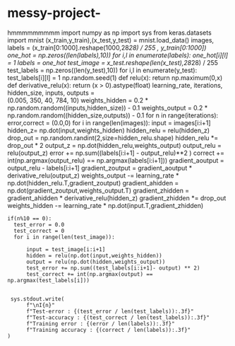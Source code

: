 # messy-project-
hmmmmmmmmm
import numpy as np
import sys
from keras.datasets import mnist
(x_train,y_train),(x_test,y_test) = mnist.load_data()
images, labels = (x_train[0:1000].reshape(1000,28*28) / 255 , y_train[0:1000])
one_hot = np.zeros((len(labels),10))
for i,l in enumerate(labels):
    one_hot[i][l] = 1
labels = one_hot
test_image = x_test.reshape(len(x_test),28*28) / 255
test_labels = np.zeros((len(y_test),10))
for i,l in enumerate(y_test):
    test_labels[i][l] = 1
np.random.seed(1)
def relu(x):
    return np.maximum(0,x)
def derivative_relu(x):
    return (x > 0).astype(float)
learning_rate, iterations, hidden_size, inputs, outputs = \
 (0.005, 350, 40, 784, 10)
weights_hidden = 0.2 * np.random.random((inputs,hidden_size)) - 0.1
weights_output = 0.2 * np.random.random((hidden_size,outputs)) - 0.1
for n in range(iterations):
    error,correct = (0.0,0)
    for i in range(len(images)):
        input  = images[i:i+1]
        hidden_z= np.dot(input,weights_hidden)
        hidden_relu = relu(hidden_z)
        drop_out = np.random.randint(2,size=hidden_relu.shape)
        hidden_relu *= drop_out * 2
        output_z = np.dot(hidden_relu,weights_output)
        output_relu = relu(output_z)
        error += np.sum((labels[i:i+1] - output_relu)**2 )
        correct += int(np.argmax(output_relu) == np.argmax(labels[i:i+1]))
        gradient_aoutput  = output_relu - labels[i:i+1]
        gradient_zoutput = gradient_aoutput * derivative_relu(output_z)
        weights_output -= learning_rate * np.dot(hidden_relu.T,gradient_zoutput)
        gradient_ahidden  = np.dot(gradient_zoutput,weights_output.T)
        gradient_zhidden = gradient_ahidden * derivative_relu(hidden_z)
        gradient_zhidden *= drop_out
        weights_hidden -= learning_rate * np.dot(input.T,gradient_zhidden)

    if(n%10 == 0):
      test_error = 0.0
      test_correct = 0
      for i in range(len(test_image)):

          input = test_image[i:i+1]
          hidden = relu(np.dot(input,weights_hidden))
          output = relu(np.dot(hidden,weights_output))
          test_error += np.sum((test_labels[i:i+1]- output) ** 2)
          test_correct += int(np.argmax(output) == np.argmax(test_labels[i]))


     sys.stdout.write(
          f"\nI{n}"
          f"Test-error : {(test_error / len(test_labels)):.3f}"
          f"Test-accuracy : {(test_correct / len(test_labels)):.3f}"
          f"Training error : {(error / len(labels)):.3f}"
          f"Training accuracy : {(correct / len(labels)):.3f}"
    )




